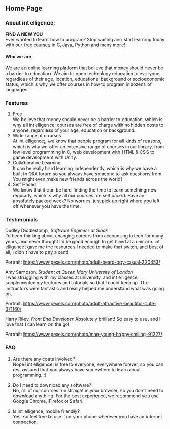 ## Home Page

### About int elligence;
**FIND A NEW YOU**  
Ever wanted to learn how to program? Stop waiting and start learning today with our free courses in C, Java, Python and many more!

#### Who we are
We are an online learning platform that believe that money should never be a barrier to education. We aim to open technology education to everyone, regardless of their age, location, educational background or socioeconomic status, which is why we offer courses in how to program in dozens of languages.

### Features
1. Free  
   We believe that money should never be a barrier to education, which is why all int elligence; courses are free of charge with no hidden costs to anyone, regardless of your age, education or background.
2. Wide range of courses  
   At int elligence;, we know that people program for all kinds of reasons, which is why we offer an extensive range of courses in our library, from low level programming in C, web development with HTML & CSS to game development with Unity.
3. Collaborative Learning  
   It can be really hard learning independently, which is why we have a built in Q&A forum so you always have someone to ask questions from. You might even make new friends across the world!
4. Self Paced  
   We know that it can be hard finding the time to learn something new regularly, which is why all our courses are self paced. Have an absolutely packed week? No worries, just pick up right where you left off whenever you have the time.

### Testimonials
Dudley Diddlestomp, *Software Engineer at Slack*  
I'd been thinking about changing careers from accounting to tech for many years, and never thought I'd  be good enough to get hired at a unicorn. int elligence; gave me the resources I needed to make that switch, and best of all, I didn't have to pay a cent!

Portrait: <https://www.pexels.com/photo/adult-beard-boy-casual-220453/>

Amy Sampson, *Student at Queen Mary University of London*  
I was struggling with my classes at university, and int elligence; supplemented my lectures and tutorials so that I could keep up. The instructors were fantastic and really helped me understand what was going on.

Portrait: <https://www.pexels.com/photo/adult-attractive-beautiful-cute-371160/>

Harry Riley, *Front End Developer*
Absolutely brilliant! So easy to use, and I love that I can learn on the go!

Portrait: <https://www.pexels.com/photo/man-young-happy-smiling-91227/>


### FAQ
1. Are there any costs involved?  
   Nope! int elligence; is free to everyone, everywhere forever, so you can rest assured that you always have somewhere to learn about programming. :)

2. Do I need to download any software?  
   No, all of our courses run straight in your browser, so you don't need to download anything. For the best experience, we recommend you use Google Chrome, Firefox or Safari.

3. Is int elligence; mobile friendly?  
   Yes, so feel free to use it on your phone wherever you have an internet connection.
